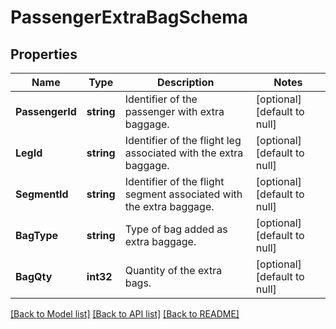 # PassengerExtraBagSchema

## Properties
Name | Type | Description | Notes
------------ | ------------- | ------------- | -------------
**PassengerId** | **string** | Identifier of the passenger with extra baggage. | [optional] [default to null]
**LegId** | **string** | Identifier of the flight leg associated with the extra baggage. | [optional] [default to null]
**SegmentId** | **string** | Identifier of the flight segment associated with the extra baggage. | [optional] [default to null]
**BagType** | **string** | Type of bag added as extra baggage. | [optional] [default to null]
**BagQty** | **int32** | Quantity of the extra bags. | [optional] [default to null]

[[Back to Model list]](../README.md#documentation-for-models) [[Back to API list]](../README.md#documentation-for-api-endpoints) [[Back to README]](../README.md)

